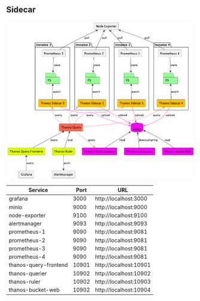 ## Sidecar

![arch](../../../docs/arch.png)

Service | Port | URL
-----|-----|------
grafana | 3000 | http://localhost:3000
minio | 9000 | http://localhost:9000
node-exporter | 9100 | http://localhost:9100
alertmanager | 9093 | http://localhost:9093
prometheus-1 | 9090 | http://localhost:9081
prometheus-2 | 9090 | http://localhost:9081
prometheus-3 | 9090 | http://localhost:9081
prometheus-4 | 9090 | http://localhost:9081
thanos-query-frontend | 10901 | http://localhost:10901
thanos-querier | 10902 | http://localhost:10902
thanos-ruler | 10902 | http://localhost:10903
thanos-bucket-web | 10902 | http://localhost:10904